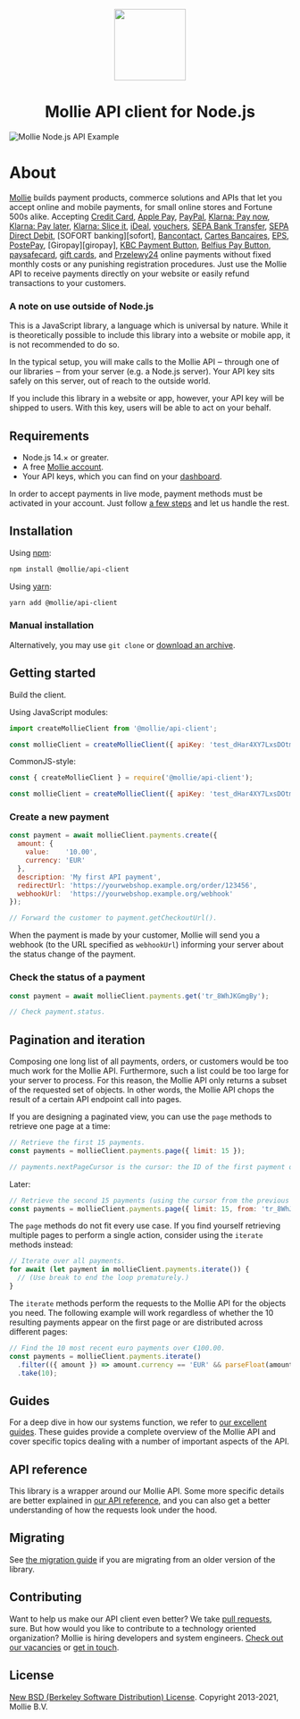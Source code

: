 <p align="center">
  <img src="https://github.com/user-attachments/assets/a98b62f7-f0f1-44ac-8ade-3a83cfecf264" width="128" height="128"/>
</p>
<h1 align="center">Mollie API client for Node.js</h1>

![Mollie Node.js API Example](https://github.com/user-attachments/assets/0c1c454f-c944-4042-863c-f0a556bdb87f)

# About

[Mollie](https://www.mollie.com/) builds payment products, commerce solutions and APIs that let you accept online and mobile payments, for small online stores and Fortune 500s alike. Accepting [Credit Card][credit-card], [Apple Pay][apple-pay], [PayPal][paypal], [Klarna: Pay now][klarna-pay-now], [Klarna: Pay later][klarna-pay-later], [Klarna: Slice it][klarna-slice-it], [iDeal][ideal], [vouchers][meal-eco-gift-vouchers], [SEPA Bank Transfer][bank-transfer], [SEPA Direct Debit][direct-debit], [SOFORT banking][sofort], [Bancontact][bancontact], [Cartes Bancaires][cartes-bancaires], [EPS][eps], [PostePay][postepay], [Giropay][giropay], [KBC Payment Button][kbc-cbc], [Belfius Pay Button][belfius], [paysafecard][paysafecard], [gift cards][gift-cards], and [Przelewy24][przelewy24] online payments without fixed monthly costs or any punishing registration procedures. Just use the Mollie API to receive payments directly on your website or easily refund transactions to your customers.

### A note on use outside of Node.js

This is a JavaScript library, a language which is universal by nature. While it is theoretically possible to include this library into a website or mobile app, it is not recommended to do so.

In the typical setup, you will make calls to the Mollie API ‒ through one of our libraries ‒ from your server (e.g. a Node.js server). Your API key sits safely on this server, out of reach to the outside world.

If you include this library in a website or app, however, your API key will be shipped to users. With this key, users will be able to act on your behalf.

## Requirements

- Node.js 14.× or greater.
- A free [Mollie account](https://www.mollie.com/dashboard/signup).
- Your API keys, which you can find on your [dashboard](https://www.mollie.com/dashboard/developers/api-keys).

In order to accept payments in live mode, payment methods must be activated in your account. Just follow [a few steps](https://www.mollie.com/dashboard/onboarding) and let us handle the rest.

## Installation

Using [npm](https://npmjs.org/):

```sh
npm install @mollie/api-client
```

Using [yarn](https://yarnpkg.com/):

```sh
yarn add @mollie/api-client
```

### Manual installation

Alternatively, you may use `git clone` or [download an archive](https://github.com/mollie/mollie-api-node/archive/master.zip).

## Getting started

Build the client.

Using JavaScript modules:

```javascript
import createMollieClient from '@mollie/api-client';

const mollieClient = createMollieClient({ apiKey: 'test_dHar4XY7LxsDOtmnkVtjNVWXLSlXsM' });
```

CommonJS-style:

```javascript
const { createMollieClient } = require('@mollie/api-client');

const mollieClient = createMollieClient({ apiKey: 'test_dHar4XY7LxsDOtmnkVtjNVWXLSlXsM' });
```

### Create a new payment

```javascript
const payment = await mollieClient.payments.create({
  amount: {
    value:    '10.00',
    currency: 'EUR'
  },
  description: 'My first API payment',
  redirectUrl: 'https://yourwebshop.example.org/order/123456',
  webhookUrl:  'https://yourwebshop.example.org/webhook'
});

// Forward the customer to payment.getCheckoutUrl().
```

When the payment is made by your customer, Mollie will send you a webhook (to the URL specified as `webhookUrl`) informing your server about the status change of the payment.

### Check the status of a payment

```javascript
const payment = await mollieClient.payments.get('tr_8WhJKGmgBy');

// Check payment.status.
```

## Pagination and iteration

Composing one long list of all payments, orders, or customers would be too much work for the Mollie API. Furthermore, such a list could be too large for your server to process. For this reason, the Mollie API only returns a subset of the requested set of objects. In other words, the Mollie API chops the result of a certain API endpoint call into pages.

If you are designing a paginated view, you can use the `page` methods to retrieve one page at a time:

```javascript
// Retrieve the first 15 payments.
const payments = mollieClient.payments.page({ limit: 15 });

// payments.nextPageCursor is the cursor: the ID of the first payment on the next page.
```

Later:

```javascript
// Retrieve the second 15 payments (using the cursor from the previous page).
const payments = mollieClient.payments.page({ limit: 15, from: 'tr_8WhJKGmgBy' });
```

The `page` methods do not fit every use case. If you find yourself retrieving multiple pages to perform a single action, consider using the `iterate` methods instead:

```javascript
// Iterate over all payments.
for await (let payment in mollieClient.payments.iterate()) {
  // (Use break to end the loop prematurely.)
}
```

The `iterate` methods perform the requests to the Mollie API for the objects you need. The following example will work regardless of whether the 10 resulting payments appear on the first page or are distributed across different pages:

```javascript
// Find the 10 most recent euro payments over €100.00.
const payments = mollieClient.payments.iterate()
  .filter(({ amount }) => amount.currency == 'EUR' && parseFloat(amount.value) > 100)
  .take(10);
```

## Guides

For a deep dive in how our systems function, we refer to [our excellent guides](https://docs.mollie.com/). These guides provide a complete overview of the Mollie API and cover specific topics dealing with a number of important aspects of the API.

## API reference

This library is a wrapper around our Mollie API. Some more specific details are better explained in [our API reference](https://docs.mollie.com/reference/), and you can also get a better understanding of how the requests look under the hood.

## Migrating

See [the migration guide](MIGRATION.md) if you are migrating from an older version of the library.

## Contributing

Want to help us make our API client even better? We take [pull requests](https://github.com/mollie/mollie-api-node/pulls), sure. But how would you like to contribute to a technology oriented organization? Mollie is hiring developers and system engineers. [Check out our vacancies](https://jobs.mollie.com/) or [get in touch](mailto:personeel@mollie.com).

## License

[New BSD (Berkeley Software Distribution) License](https://opensource.org/licenses/BSD-3-Clause). Copyright 2013-2021, Mollie B.V.

[apple-pay]: https://www.mollie.com/payments/apple-pay
[bancontact]: https://www.mollie.com/payments/bancontact
[bank-transfer]: https://www.mollie.com/payments/bank-transfer
[belfius]: https://www.mollie.com/payments/belfius
[cartes-bancaires]: https://www.mollie.com/payments/cartes-bancaires
[credit-card]: https://www.mollie.com/payments/credit-card
[direct-debit]: https://www.mollie.com/payments/direct-debit
[eps]: https://www.mollie.com/payments/eps
[gift-cards]: https://www.mollie.com/payments/gift-cards
[ideal]: https://www.mollie.com/payments/ideal
[kbc-cbc]: https://www.mollie.com/payments/kbc-cbc
[klarna-pay-later]: https://www.mollie.com/payments/klarna-pay-later
[klarna-pay-now]: https://www.mollie.com/payments/klarna-pay-now
[klarna-slice-it]: https://www.mollie.com/payments/klarna-slice-it
[meal-eco-gift-vouchers]: https://www.mollie.com/payments/meal-eco-gift-vouchers
[paypal]: https://www.mollie.com/payments/paypal
[paysafecard]: https://www.mollie.com/payments/paysafecard
[postepay]: https://www.mollie.com/payments/postepay
[przelewy24]: https://www.mollie.com/payments/przelewy24
[riverty]: https://www.mollie.com/payments/riverty
[satispay]: https://www.mollie.com/payments/satispay
[trustly]: https://www.mollie.com/payments/trustly
[twint]: https://www.mollie.com/payments/twint
